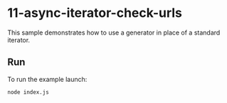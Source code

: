 # 11-async-iterator-check-urls

This sample demonstrates how to use a generator in place of a standard iterator.

## Run

To run the example launch:

```
node index.js
```
